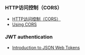 ### HTTP访问控制（CORS）
+ [HTTP访问控制（CORS）](https://developer.mozilla.org/zh-CN/docs/Web/HTTP/Access_control_CORS)
+ [Using CORS](https://www.html5rocks.com/en/tutorials/cors/)

### JWT authentication
+ [Introduction to JSON Web Tokens](https://jwt.io/introduction/)
